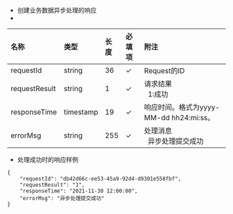 * 创建业务数据异步处理的响应
* 
|名称|类型|长度|必填项|附注|
|:--|:--|:--|:--|:--|
|requestId|string|36|✓|Request的ID|
|requestResult|string|1|✓|请求结果<br>&nbsp; 1:成功|
|responseTime|timestamp|19|✓|响应时间。格式为yyyy-MM-dd hh24:mi:ss。|
|errorMsg|string|255|✓|处理消息<br>&nbsp; 异步处理提交成功|

* 处理成功时的响应样例
```
{
    "requestId": "db42d66c-ee53-45a9-92d4-d9301e558fbf",
    "requestResult": "1",
    "responseTime": "2021-11-30 12:00:00",
    "errorMsg": "异步处理提交成功"
}
```

